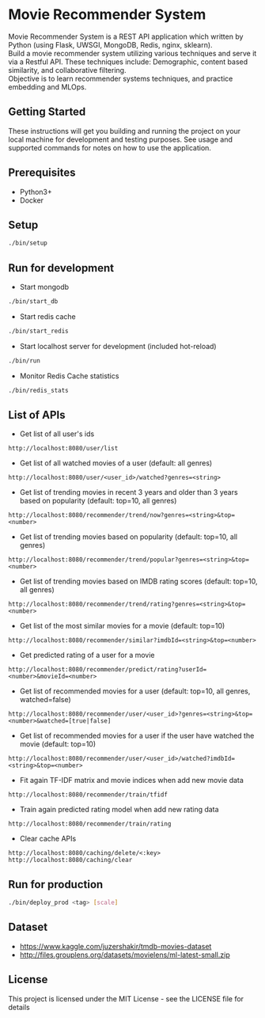 # Movie Recommender System

Movie Recommender System is a REST API application which written by Python (using Flask, UWSGI, MongoDB, Redis, nginx, sklearn).\
Build a movie recommender system utilizing various techniques and serve it via a Restful API. These techniques include: Demographic, content based similarity, and collaborative filtering.\
Objective is to learn recommender systems techniques, and practice embedding and MLOps.

## Getting Started

These instructions will get you building and running the project on your local machine for development and testing purposes. See usage and supported commands for notes on how to use the application.

## Prerequisites

- Python3+
- Docker

## Setup
```bash
./bin/setup
```

## Run for development

- Start mongodb
```bash
./bin/start_db
```
- Start redis cache
```bash
./bin/start_redis
```
- Start localhost server for development (included hot-reload)
```bash
./bin/run
```
- Monitor Redis Cache statistics
```bash
./bin/redis_stats
```

## List of APIs
- Get list of all user's ids
```
http://localhost:8080/user/list
```

- Get list of all watched movies of a user (default: all genres)
```
http://localhost:8080/user/<user_id>/watched?genres=<string>
```

- Get list of trending movies in recent 3 years and older than 3 years based on popularity (default: top=10, all genres)
```
http://localhost:8080/recommender/trend/now?genres=<string>&top=<number>
```

- Get list of trending movies based on popularity (default: top=10, all genres)
```
http://localhost:8080/recommender/trend/popular?genres=<string>&top=<number>
```

- Get list of trending movies based on IMDB rating scores (default: top=10, all genres)
```
http://localhost:8080/recommender/trend/rating?genres=<string>&top=<number>
```

- Get list of the most similar movies for a movie (default: top=10)
```
http://localhost:8080/recommender/similar?imdbId=<string>&top=<number>
```

- Get predicted rating of a user for a movie
```
http://localhost:8080/recommender/predict/rating?userId=<number>&movieId=<number>
```

- Get list of recommended movies for a user (default: top=10, all genres, watched=false)
```
http://localhost:8080/recommender/user/<user_id>?genres=<string>&top=<number>&watched=[true|false]
```

- Get list of recommended movies for a user if the user have watched the movie (default: top=10)
```
http://localhost:8080/recommender/user/<user_id>/watched?imdbId=<string>&top=<number>
```

- Fit again TF-IDF matrix and movie indices when add new movie data
```
http://localhost:8080/recommender/train/tfidf
```

- Train again predicted rating model when add new rating data
```
http://localhost:8080/recommender/train/rating
```

- Clear cache APIs
```
http://localhost:8080/caching/delete/<:key>
http://localhost:8080/caching/clear
```

## Run for production
```bash
./bin/deploy_prod <tag> [scale]
```

## Dataset
- https://www.kaggle.com/juzershakir/tmdb-movies-dataset
- http://files.grouplens.org/datasets/movielens/ml-latest-small.zip

## License
This project is licensed under the MIT License - see the LICENSE file for details